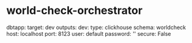 # world-check-orchestrator


dbtapp:
  target: dev
  outputs:
    dev:
      type: clickhouse
      schema: worldcheck
      host: localhost
      port: 8123
      user: default
      password: ''
      secure: False